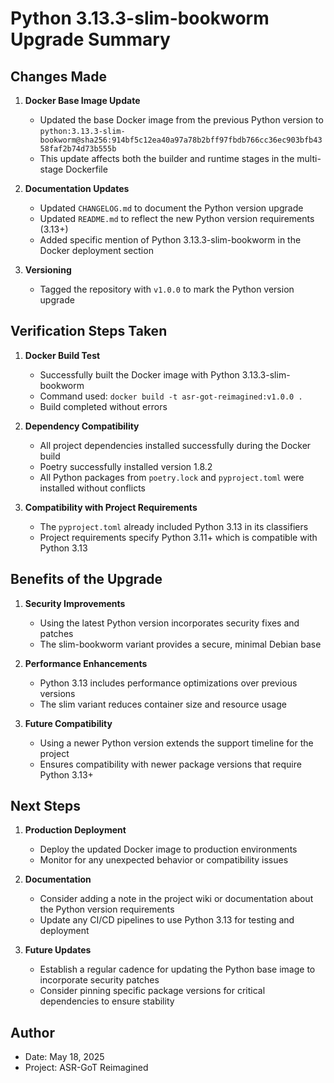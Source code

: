 # Python 3.13.3-slim-bookworm Upgrade Summary

## Changes Made

1. **Docker Base Image Update**
   - Updated the base Docker image from the previous Python version to `python:3.13.3-slim-bookworm@sha256:914bf5c12ea40a97a78b2bff97fbdb766cc36ec903bfb4358faf2b74d73b555b`
   - This update affects both the builder and runtime stages in the multi-stage Dockerfile

2. **Documentation Updates**
   - Updated `CHANGELOG.md` to document the Python version upgrade
   - Updated `README.md` to reflect the new Python version requirements (3.13+)
   - Added specific mention of Python 3.13.3-slim-bookworm in the Docker deployment section

3. **Versioning**
   - Tagged the repository with `v1.0.0` to mark the Python version upgrade

## Verification Steps Taken

1. **Docker Build Test**
   - Successfully built the Docker image with Python 3.13.3-slim-bookworm
   - Command used: `docker build -t asr-got-reimagined:v1.0.0 .`
   - Build completed without errors

2. **Dependency Compatibility**
   - All project dependencies installed successfully during the Docker build
   - Poetry successfully installed version 1.8.2
   - All Python packages from `poetry.lock` and `pyproject.toml` were installed without conflicts

3. **Compatibility with Project Requirements**
   - The `pyproject.toml` already included Python 3.13 in its classifiers
   - Project requirements specify Python 3.11+ which is compatible with Python 3.13

## Benefits of the Upgrade

1. **Security Improvements**
   - Using the latest Python version incorporates security fixes and patches
   - The slim-bookworm variant provides a secure, minimal Debian base

2. **Performance Enhancements**
   - Python 3.13 includes performance optimizations over previous versions
   - The slim variant reduces container size and resource usage

3. **Future Compatibility**
   - Using a newer Python version extends the support timeline for the project
   - Ensures compatibility with newer package versions that require Python 3.13+

## Next Steps

1. **Production Deployment**
   - Deploy the updated Docker image to production environments
   - Monitor for any unexpected behavior or compatibility issues

2. **Documentation**
   - Consider adding a note in the project wiki or documentation about the Python version requirements
   - Update any CI/CD pipelines to use Python 3.13 for testing and deployment

3. **Future Updates**
   - Establish a regular cadence for updating the Python base image to incorporate security patches
   - Consider pinning specific package versions for critical dependencies to ensure stability

## Author
- Date: May 18, 2025
- Project: ASR-GoT Reimagined
